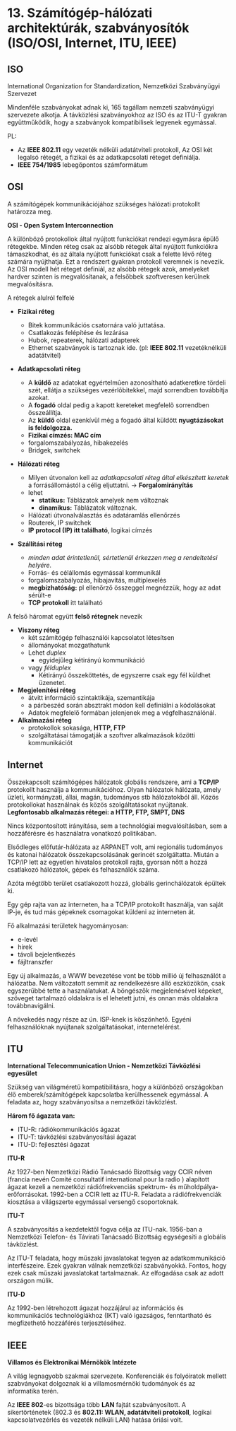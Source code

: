 
# 13. Számítógép-hálózati architektúrák, szabványosítók (ISO/OSI, Internet, ITU, IEEE)

## ISO

International Organization for Standardization, Nemzetközi Szabványügyi Szervezet

Mindenféle szabványokat adnak ki, 165 tagállam nemzeti szabványügyi szervezete alkotja. A távközlési szabványokhoz az ISO és az ITU-T gyakran együttműködik, hogy a szabványok kompatibilisek legyenek egymással.

PL:
- Az **IEEE 802.11** egy vezeték nélküli adatátviteli protokoll, Az OSI két legalsó rétegét, a fizikai és az adatkapcsolati réteget definiálja.
- **IEEE 754/1985** lebegőpontos számformátum
## OSI

A számítógépek kommunikációjához szükséges hálózati protokollt határozza meg.

**OSI - Open System Interconnection**

A különböző protokollok által nyújtott funkciókat rendezi egymásra épülő rétegekbe. Minden réteg csak az alsóbb rétegek által nyújtott funkciókra támaszkodhat, és az általa nyújtott funkciókat csak a felette lévő réteg számára nyújthatja. Ezt a rendszert gyakran protokoll veremnek is nevezik. Az OSI modell hét réteget definiál, az alsóbb rétegek azok, amelyeket hardver szinten is megvalósítanak, a felsőbbek szoftveresen kerülnek megvalósításra.

A rétegek alulról felfelé

- **Fizikai réteg**
	- Bitek kommunikációs csatornára való juttatása.
    - Csatlakozás felépítése és lezárása
    - Hubok, repeaterek, hálózati adapterek
    - Ethernet szabványok is tartoznak ide. (pl: **IEEE 802.11** vezetéknélküli adatátvitel)
- **Adatkapcsolati réteg**
    - A **küldő** az adatokat egyértelmûen azonosítható adatkeretkre tördeli szét, ellátja a szükséges vezérlõbitekkel, majd sorrendben továbbítja azokat.
    - A **fogadó** oldal pedig a kapott kereteket megfelelõ sorrendben összeállítja.
    - Az **küldő** oldal ezenkívül még a fogadó által küldött **nyugtázásokat is feldolgozza.**
    - **Fizikai címzés: MAC cím**
    - forgalomszabályozás, hibakezelés
    - Bridgek, switchek
- **Hálózati réteg**
    - Milyen útvonalon kell az *adatkapcsolati réteg által elkészített keretek* a forrásállomástól a célig eljuttatni. $\rightarrow$ **Forgalomirányítás**
    - lehet 
	    - **statikus:** Táblázatok amelyek nem változnak
	   - **dinamikus:** Táblázatok változnak.
    - Hálózati útvonalválasztás és adatáramlás ellenőrzés
    - Routerek, IP switchek
    - **IP protocol (IP) itt található**, logikai címzés
    
- **Szállítási réteg**
	- *minden adat érintetlenül, sértetlenül érkezzen meg a rendeltetési helyére.*
	- Forrás- és célállomás egymással kommunikál
    - forgalomszabályozás, hibajavítás, multiplexelés
    - **megbízhatóság:** pl ellenőrző összeggel megnézzük, hogy az adat sérült-e
    - **TCP protokoll** itt található

A felső háromat együtt **felső rétegnek** nevezik

- **Viszony réteg**
    - két számítógép felhasználói kapcsolatot létesítsen
    - állományokat mozgathatunk
    - Lehet *duplex*
	    - egyidejűleg kétirányú kommunikáció
	- vagy *félduplex*
		- Kétirányú összeköttetés, de egyszerre csak egy fél küldhet üzenetet.
- **Megjelenítési réteg**
    - átvitt információ szintaktikája, szemantikája
    - a párbeszéd során absztrakt módon kell definiálni a kódolásokat
    - Adatok megfelelő formában jelenjenek meg a végfelhasználónál.
- **Alkalmazási réteg**
    - protokollok sokasága, **HTTP, FTP**
    - szolgáltatásai támogatják a szoftver alkalmazások közötti kommunikációt


## Internet

Összekapcsolt számítógépes hálózatok globális rendszere, ami a **TCP/IP** protokollt használja a kommunikációhoz. Olyan hálózatok hálózata, amely üzleti, kormányzati, állai, magán, tudományos stb hálózatokból áll. Közös protokollokat használnak és közös szolgáltatásokat nyújtanak.
**Legfontosabb alkalmazás rétegei: a HTTP, FTP, SMPT, DNS**

Nincs központosított irányítása, sem a technológiai megvalósításban, sem a hozzáférésre és használatra vonatkozó politikában.

Elsődleges előfutár-hálózata az ARPANET volt, ami regionális tudományos és katonai hálózatok összekapcsolásának gerincét szolgáltatta. Miután a TCP/IP lett az egyetlen hivatalos protokoll rajta, gyorsan nőtt a hozzá csatlakozó hálózatok, gépek és felhasználók száma.

Azóta mégtöbb terület csatlakozott hozzá, globális gerinchálózatok épültek ki.

Egy gép rajta van az interneten, ha a TCP/IP protokollt használja, van saját IP-je, és tud más gépeknek csomagokat küldeni az interneten át.

Fő alkalmazási területek hagyományosan:

- e-levél
- hírek
- távoli bejelentkezés
- fájltranszfer

Egy új alkalmazás, a WWW bevezetése vont be több millió új felhasználót a hálózatba. Nem változatott semmit az rendelkezésre álló eszközökön, csak egyszerűbbé tette a használatukat. A böngészők megjelenésével képeket, szöveget tartalmazó oldalakra is el lehetett jutni, és onnan más oldalakra továbbnavigálni.

A növekedés nagy része az ún. ISP-knek is köszönhető. Egyéni felhasználóknak nyújtanak szolgáltatásokat, internetelérést.

## ITU
**International Telecommunication Union - Nemzetközi Távközlési egyesület**

Szükség van világméretű kompatibilitásra, hogy a különböző országokban élő emberek/számítógépek kapcsolatba kerülhessenek egymással.
A feladata az, hogy szabványosítsa a nemzetközi távközlést.

**Három fő ágazata van:**

- ITU-R: rádiókommunikációs ágazat
- ITU-T: távközlési szabványosítási ágazat
- ITU-D: fejlesztési ágazat

**ITU-R**

Az 1927-ben Nemzetközi Rádió Tanácsadó Bizottság vagy CCIR néven (francia nevén Comité consultatif international pour la radio ) alapított ágazat kezeli a nemzetközi rádiófrekvenciás spektrum- és műholdpálya-erőforrásokat. 1992-ben a CCIR lett az ITU-R. Feladata a rádiófrekvenciák kiosztása a világszerte egymással versengő csoportoknak.

**ITU-T**

A szabványosítás a kezdetektől fogva célja az ITU-nak. 1956-ban a Nemzetközi Telefon- és Távirati Tanácsadó Bizottság egységesíti a globális távközlést.

Az ITU-T feladata, hogy műszaki javaslatokat tegyen az adatkommunikáció interfészeire. Ezek gyakran válnak nemzetközi szabványokká. Fontos, hogy ezek csak műszaki javaslatokat tartalmaznak. Az elfogadása csak az adott országon múlik.

**ITU-D**

Az 1992-ben létrehozott ágazat hozzájárul az információs és kommunikációs technológiákhoz (IKT) való igazságos, fenntartható és megfizethető hozzáférés terjesztéséhez.

## IEEE

**Villamos és Elektronikai Mérnökök Intézete**

A világ legnagyobb szakmai szervezete.
Konferenciák és folyóiratok mellett szabványokat dolgoznak ki a villamosmérnöki tudományok és az informatika terén.

Az **IEEE 802**-es bizottsága több **LAN** fajtát szabványosított. A sikertörténetek (802.3 és **802.11: WLAN, adatátviteli protokoll**, logikai kapcsolatvezérlés és vezeték nélküli LAN) hatása óriási volt. 